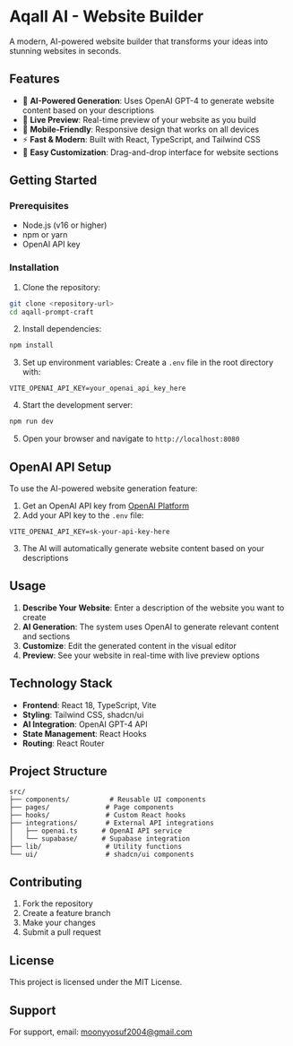 # Aqall AI - Website Builder

A modern, AI-powered website builder that transforms your ideas into stunning websites in seconds.

## Features

- 🤖 **AI-Powered Generation**: Uses OpenAI GPT-4 to generate website content based on your descriptions
- 🎨 **Live Preview**: Real-time preview of your website as you build
- 📱 **Mobile-Friendly**: Responsive design that works on all devices
- ⚡ **Fast & Modern**: Built with React, TypeScript, and Tailwind CSS
- 🔧 **Easy Customization**: Drag-and-drop interface for website sections

## Getting Started

### Prerequisites

- Node.js (v16 or higher)
- npm or yarn
- OpenAI API key

### Installation

1. Clone the repository:
```bash
git clone <repository-url>
cd aqall-prompt-craft
```

2. Install dependencies:
```bash
npm install
```

3. Set up environment variables:
Create a `.env` file in the root directory with:
```
VITE_OPENAI_API_KEY=your_openai_api_key_here
```

4. Start the development server:
```bash
npm run dev
```

5. Open your browser and navigate to `http://localhost:8080`

## OpenAI API Setup

To use the AI-powered website generation feature:

1. Get an OpenAI API key from [OpenAI Platform](https://platform.openai.com/api-keys)
2. Add your API key to the `.env` file:
```
VITE_OPENAI_API_KEY=sk-your-api-key-here
```
3. The AI will automatically generate website content based on your descriptions

## Usage

1. **Describe Your Website**: Enter a description of the website you want to create
2. **AI Generation**: The system uses OpenAI to generate relevant content and sections
3. **Customize**: Edit the generated content in the visual editor
4. **Preview**: See your website in real-time with live preview options

## Technology Stack

- **Frontend**: React 18, TypeScript, Vite
- **Styling**: Tailwind CSS, shadcn/ui
- **AI Integration**: OpenAI GPT-4 API
- **State Management**: React Hooks
- **Routing**: React Router

## Project Structure

```
src/
├── components/          # Reusable UI components
├── pages/              # Page components
├── hooks/              # Custom React hooks
├── integrations/       # External API integrations
│   ├── openai.ts      # OpenAI API service
│   └── supabase/      # Supabase integration
├── lib/                # Utility functions
└── ui/                 # shadcn/ui components
```

## Contributing

1. Fork the repository
2. Create a feature branch
3. Make your changes
4. Submit a pull request

## License

This project is licensed under the MIT License.

## Support

For support, email: moonyyosuf2004@gmail.com
